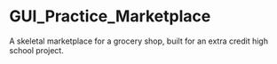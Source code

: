 # GUI_Practice_Marketplace
A skeletal marketplace for a grocery shop, built for an extra credit high school project.
